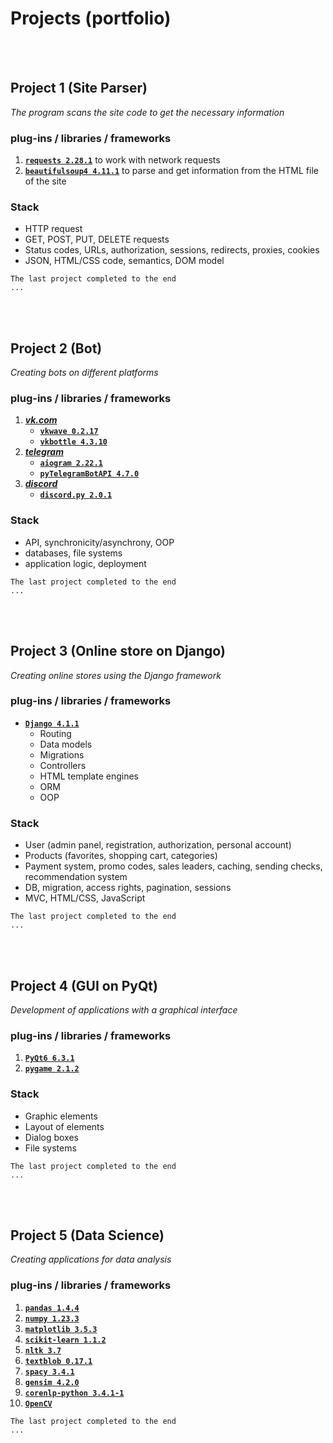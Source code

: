 # Projects (portfolio)


<br><br>


## Project 1 (Site Parser)
*The program scans the site code to get the necessary information*

### plug-ins / libraries / frameworks
1. [**`requests 2.28.1`**](https://pypi.org/project/requests/) to work with network requests
2. [**`beautifulsoup4 4.11.1`**](https://pypi.org/project/beautifulsoup4/) to parse and get information from the HTML file of the site

### Stack
- HTTP request
- GET, POST, PUT, DELETE requests
- Status codes, URLs, authorization, sessions, redirects, proxies, cookies
- JSON, HTML/CSS code, semantics, DOM model


```
The last project completed to the end
...
```


<br><br>


## Project 2 (Bot)
*Creating bots on different platforms*

### plug-ins / libraries / frameworks
1. [***vk.com***](https://vk.com/feed)
    - [**`vkwave 0.2.17`**](https://pypi.org/project/vkwave/)
    - [**`vkbottle 4.3.10`**](https://pypi.org/project/vkbottle/)
2. [***telegram***](https://telegram.org)
    - [**`aiogram 2.22.1`**](https://pypi.org/project/aiogram/)
    - [**`pyTelegramBotAPI 4.7.0`**](https://pypi.org/project/pyTelegramBotAPI/)
3. [***discord***](https://discord.com)
    - [**`discord.py 2.0.1`**](https://pypi.org/project/discord.py/)

### Stack
- API, synchronicity/asynchrony, OOP
- databases, file systems
- application logic, deployment


```
The last project completed to the end
...
```


<br><br>


## Project 3 (Online store on Django)
*Creating online stores using the Django framework*

### plug-ins / libraries / frameworks
- [**`Django 4.1.1`**](https://pypi.org/project/Django/)
    - Routing
    - Data models
    - Migrations
    - Controllers
    - HTML template engines
    - ORM
    - OOP

### Stack
- User (admin panel, registration, authorization, personal account)
- Products (favorites, shopping cart, categories)
- Payment system, promo codes, sales leaders, caching, sending checks, recommendation system
- DB, migration, access rights, pagination, sessions
- MVC, HTML/CSS, JavaScript


```
The last project completed to the end
...
```


<br><br>


## Project 4 (GUI on PyQt)
*Development of applications with a graphical interface*

### plug-ins / libraries / frameworks
1. [**`PyQt6 6.3.1`**](https://pypi.org/project/PyQt6/)
2. [**`pygame 2.1.2`**](https://pypi.org/project/pygame/)

### Stack
- Graphic elements
- Layout of elements
- Dialog boxes
- File systems


```
The last project completed to the end
...
```


<br><br>


## Project 5 (Data Science)
*Creating applications for data analysis*

### plug-ins / libraries / frameworks
1. [**`pandas 1.4.4`**](https://pypi.org/project/pandas/)
1. [**`numpy 1.23.3`**](https://pypi.org/project/numpy/)
1. [**`matplotlib 3.5.3`**](https://pypi.org/project/matplotlib/)
1. [**`scikit-learn 1.1.2`**](https://pypi.org/project/scikit-learn/)
1. [**`nltk 3.7`**](https://pypi.org/project/nltk/)
2. [**`textblob 0.17.1`**](https://pypi.org/project/textblob/)
3. [**`spacy 3.4.1`**](https://pypi.org/project/spacy/)
4. [**`gensim 4.2.0`**](https://pypi.org/project/gensim/)
5. [**`corenlp-python 3.4.1-1`**](https://pypi.org/project/corenlp-python/)
1. [**`OpenCV`**](https://docs.opencv.org/3.4/d6/d00/tutorial_py_root.html)


```
The last project completed to the end
...
```
